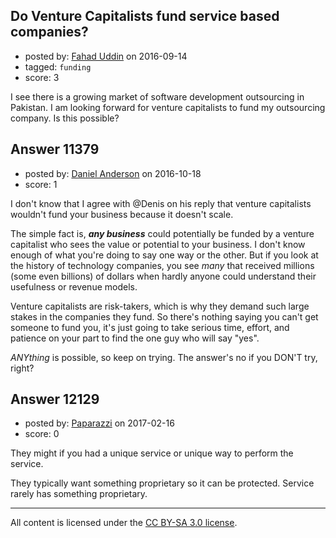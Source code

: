 ## Do Venture Capitalists fund service based companies?

- posted by: [Fahad Uddin](https://stackexchange.com/users/160083/fahad-uddin) on 2016-09-14
- tagged: `funding`
- score: 3

I see there is a growing market of software development outsourcing in Pakistan. I am looking forward for venture capitalists to fund my outsourcing company. Is this possible?


## Answer 11379

- posted by: [Daniel Anderson](https://stackexchange.com/users/8398759/daniel-anderson) on 2016-10-18
- score: 1

I don't know that I agree with @Denis on his reply that venture capitalists wouldn't fund your business because it doesn't scale.  

The simple fact is, ***any business*** could potentially be funded by a venture capitalist who sees the value or potential to your business.  I don't know enough of what you're doing to say one way or the other.  But if you look at the history of technology companies, you see *many* that received millions (some even billions) of dollars when hardly anyone could understand their usefulness or revenue models.  

Venture capitalists are risk-takers, which is why they demand such large stakes in the companies they fund.  So there's nothing saying you can't get someone to fund you, it's just going to take serious time, effort, and patience on your part to find the one guy who will say "yes".

*ANYthing* is possible, so keep on trying.  The answer's no if you DON'T try, right?


## Answer 12129

- posted by: [Paparazzi](https://stackexchange.com/users/300272/paparazzi) on 2017-02-16
- score: 0

They might if you had a unique service or unique way to perform the service.   

They typically want something proprietary so it can be protected.  Service rarely has something proprietary.



---

All content is licensed under the [CC BY-SA 3.0 license](https://creativecommons.org/licenses/by-sa/3.0/).
